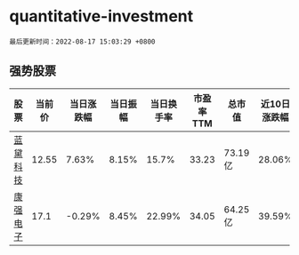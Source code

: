 # quantitative-investment

`最后更新时间：2022-08-17 15:03:29 +0800`

## 强势股票

|股票|当前价|当日涨跌幅|当日振幅|当日换手率|市盈率TTM|总市值|近10日涨跌幅|
|----|----|----|----|----|----|----|----|
|[蓝黛科技](https://xueqiu.com/S/SZ002765)|12.55|7.63%|8.15%|15.7%|33.23|73.19亿|28.06%|
|[康强电子](https://xueqiu.com/S/SZ002119)|17.1|-0.29%|8.45%|22.99%|34.05|64.25亿|39.59%|
